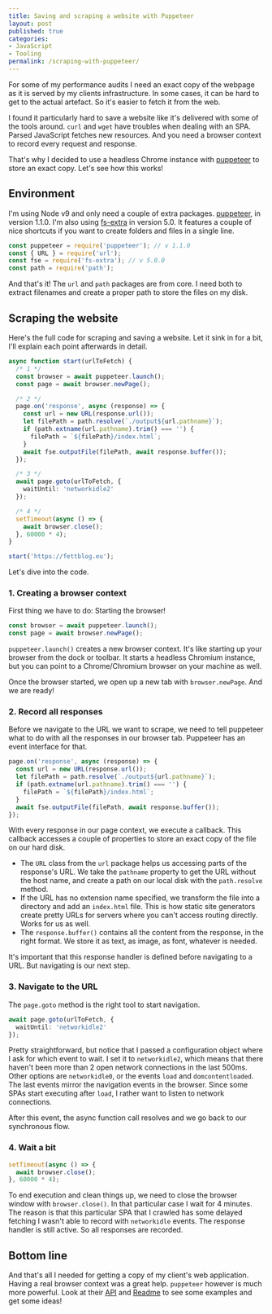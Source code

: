 ```yaml
---
title: Saving and scraping a website with Puppeteer
layout: post
published: true
categories:
- JavaScript
- Tooling
permalink: /scraping-with-puppeteer/
---
```


For some of my performance audits I need an exact copy of the webpage as it is served by my clients infrastructure. In some cases, it can be hard to get to the actual artefact. So it's easier to fetch it from the web.

I found it particularly hard to save a website like it's delivered with some of the tools around. `curl` and `wget` have troubles when dealing with an SPA. Parsed JavaScript fetches new resources. And you need a browser context to record every request and response.

That's why I decided to use a headless Chrome instance with [puppeteer](https://www.npmjs.com/package/puppeteer) to store an exact copy. Let's see how this works!

## Environment


I'm using Node v9 and only need a couple of extra packages. [puppeteer](https://www.npmjs.com/package/puppeteer), in version 1.1.0. I'm also using [fs-extra](https://www.npmjs.com/package/fs-extra) in version 5.0. It features a couple of nice shortcuts if you want to create folders and files in a single line.

```typescript
const puppeteer = require('puppeteer'); // v 1.1.0
const { URL } = require('url');
const fse = require('fs-extra'); // v 5.0.0
const path = require('path');
```

And that's it! The `url` and `path` packages are from core. I need both to extract filenames and create a proper path to store the files on my disk.

## Scraping the website

Here's the full code for scraping and saving a website. Let it sink in for a bit, I'll explain each point afterwards in detail.

```typescript
async function start(urlToFetch) {
  /* 1 */
  const browser = await puppeteer.launch();
  const page = await browser.newPage();

  /* 2 */
  page.on('response', async (response) => {
    const url = new URL(response.url());
    let filePath = path.resolve(`./output${url.pathname}`);
    if (path.extname(url.pathname).trim() === '') {
      filePath = `${filePath}/index.html`;
    }
    await fse.outputFile(filePath, await response.buffer());
  });

  /* 3 */
  await page.goto(urlToFetch, {
    waitUntil: 'networkidle2'
  });

  /* 4 */
  setTimeout(async () => {
    await browser.close();
  }, 60000 * 4);
}

start('https://fettblog.eu');
```

Let's dive into the code.

### 1. Creating a browser context

First thing we have to do: Starting the browser!

```typescript
const browser = await puppeteer.launch();
const page = await browser.newPage();
```

`puppeteer.launch()` creates a new browser context. It's like starting up your browser from the dock or toolbar. It starts a headless Chromium instance, but you can point to a Chrome/Chromium browser on your machine as well.

Once the browser started, we open up a new tab with `browser.newPage`. And we are ready!

### 2. Record all responses

Before we navigate to the URL we want to scrape, we need to tell puppeteer what to do with all the responses in our browser tab. Puppeteer has an event interface for that.

```typescript
page.on('response', async (response) => {
  const url = new URL(response.url());
  let filePath = path.resolve(`./output${url.pathname}`);
  if (path.extname(url.pathname).trim() === '') {
    filePath = `${filePath}/index.html`;
  }
  await fse.outputFile(filePath, await response.buffer());
});
```

With every response in our page context, we execute a callback. This callback accesses a couple of properties to store an exact copy of the file on our hard disk.

- The `URL` class from the `url` package helps us accessing parts of the response's URL. We take the `pathname` property to get the URL without the host name, and create a path on our local disk with the `path.resolve` method.
- If the URL has no extension name specified, we transform the file into a directory and add an `index.html` file. This is how static site generators create pretty URLs for servers where you can't access routing directly. Works for us as well.
- The `response.buffer()` contains all the content from the response, in the right format. We store it as text, as image, as font, whatever is needed.

It's important that this response handler is defined before navigating to a URL. But navigating is our next step.

### 3. Navigate to the URL

The `page.goto` method is the right tool to start navigation.

```typescript
await page.goto(urlToFetch, {
  waitUntil: 'networkidle2'
});
```

Pretty straightforward, but notice that I passed a configuration object where I ask for which event to wait. I set it to `networkidle2`, which means that there haven't been more than 2 open network connections in the last 500ms. Other options are `networkidle0`, or the events `load` and `domcontentloaded`. The last events mirror the navigation events in the browser. Since some SPAs start executing after `load`, I rather want to listen to network connections.

After this event, the async function call resolves and we go back to our synchronous flow.

### 4. Wait a bit

```typescript
setTimeout(async () => {
  await browser.close();
}, 60000 * 4);
```

To end execution and clean things up, we need to close the browser window with `browser.close()`. In that particular case I wait for 4 minutes. The reason is that this particular SPA that I crawled has some delayed fetching I wasn't able to record with `networkidle` events. The response handler is still active. So all responses are recorded.

## Bottom line

And that's all I needed for getting a copy of my client's web application. Having a real browser context was a great help. `puppeteer` however is much more powerful. Look at their [API](https://github.com/GoogleChrome/puppeteer/blob/master/docs/api.md#) and [Readme](https://www.npmjs.com/package/puppeteer) to see some examples and get some ideas!
